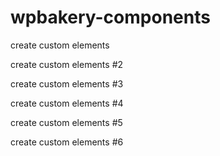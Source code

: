 # wpbakery-components

create custom elements

create custom elements #2

create custom elements #3

create custom elements #4

create custom elements #5

create custom elements #6
